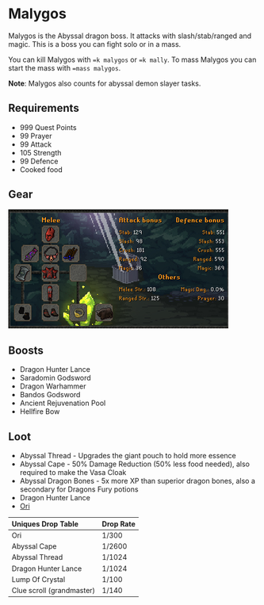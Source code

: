 # Malygos

Malygos is the Abyssal dragon boss. It attacks with slash/stab/ranged and magic. This is a boss you can fight solo or in a mass.

You can kill Malygos with `=k malygos` or `=k mally`. To mass Malygos you can start the mass with `=mass malygos`.

**Note**: Malygos also counts for abyssal demon slayer tasks.

## Requirements

* 999 Quest Points
* 99 Prayer
* 99 Attack
* 105 Strength
* 99 Defence
* Cooked food

## Gear

![BiS Defensive Gear for Malygos](../.gitbook/assets/bis_mally.png)

## Boosts

* Dragon Hunter Lance
* Saradomin Godsword
* Dragon Warhammer
* Bandos Godsword
* Ancient Rejuvenation Pool
* Hellfire Bow 

## Loot

* Abyssal Thread - Upgrades the giant pouch to hold more essence
* Abyssal Cape - 50% Damage Reduction \(50% less food needed\), also required to make the Vasa Cloak
* Abyssal Dragon Bones - 5x more XP than superior dragon bones, also a secondary for Dragons Fury potions
* Dragon Hunter Lance
* [Ori](../custom-items/pets.md#resource-gathering-and-loot-effecting-pets)

| Uniques Drop Table | Drop Rate |
| :--- | :--- |
| Ori | 1/300 |
| Abyssal Cape | 1/2600 |
| Abyssal Thread | 1/1024 |
| Dragon Hunter Lance | 1/1024 |
| Lump Of Crystal | 1/100 |
| Clue scroll \(grandmaster\) | 1/140 |

